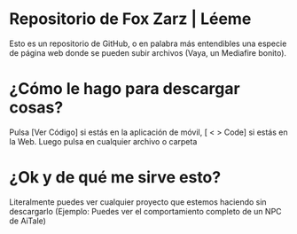 # Repositorio de Fox Zarz | Léeme
Esto es un repositorio de GitHub, o en palabra más entendibles una especie de página web donde se pueden subir archivos (Vaya, un Mediafire bonito).
# ¿Cómo le hago para descargar cosas?
Pulsa [Ver Código] si estás en la aplicación de móvil, [ < > Code] si estás en la Web. Luego pulsa en cualquier archivo o carpeta
# ¿Ok y de qué me sirve esto?
Literalmente puedes ver cualquier proyecto que estemos haciendo sin descargarlo (Ejemplo: Puedes ver el comportamiento completo de un NPC de AiTale)
